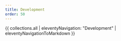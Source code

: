 ```yaml
---
title: Development
order: 50
---
```


{{ collections.all | eleventyNavigation: "Development" | eleventyNavigationToMarkdown }}
